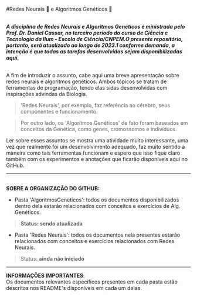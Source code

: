 #Redes Neurais 🧠 e Algoritmos Genéticos 🧬

<br>***A disciplina de Redes Neurais e Algoritmos Genéticos é ministrada pelo Prof. Dr. Daniel Cassar, no terceiro período do curso de Ciência e Tecnologia da Ilum - Escola de Ciência/CNPEM.O presente repositório, portanto, será atualizado ao longo de 2023.1 conforme demanda, a intenção é que todas as tarefas desenvolvidas sejam disponibilizadas aqui.***

<br>A fim de introduzir o assunto, cabe aqui uma breve apresentação sobre redes neurais e algoritmos genéticos. Ambos tópicos se tratam de ferramentas de programação, tendo elas sidas desenvolvidas com inspirações advindas da Biologia. 
> 'Redes Neurais', por exemplo, faz referência ao cérebro, seus componentes e funcionamento. 

> Por outro lado, os 'Algoritmos Genéticos' de fato foram baseados em conceitos da Genética, como genes, cromossomos e indivíduos. 


Ler sobre esses assuntos se mostra uma atividade muito interessante, uma vez que realmente foi um desenvolvimento adequado, faz muito sentido a maneira como tais ferramentas funcionam e espero que isso fique claro também com os experimentos e anotações que ficarão disponíveis aqui no GitHub.

<hr>

<br>**SOBRE A ORGANIZAÇÃO DO GITHUB:**
- Pasta 'AlgoritmosGeneticos': todos os documentos disponibilizados dentro dela estarão relacionados com conceitos e exercícios de Alg. Genéticos. 
> **Status: sendo atualizada**
- Pasta 'Redes Neurais': todos os documentos nela presentes estarão relacionados com conceitos e exercícios relacionados com Redes Neurais.
> Status: **ainda não iniciado**

<hr>

**INFORMAÇÕES IMPORTANTES**:
<br>Os documentos relevantes específicos presentes em cada pasta estão descritos nos README's disponíveis em cada um delas.

